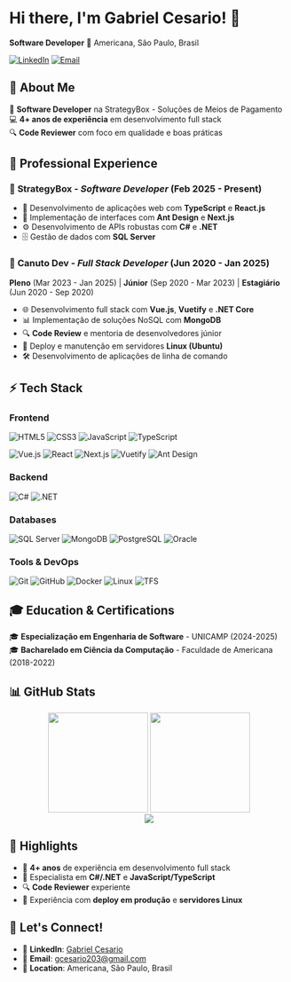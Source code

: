 # Hi there, I'm Gabriel Cesario! 👋

**Software Developer** 
📍 Americana, São Paulo, Brasil

[![LinkedIn](https://img.shields.io/badge/LinkedIn-0077B5?style=for-the-badge&logo=linkedin&logoColor=white)](https://www.linkedin.com/in/gabriel-cesario-04784ab2)
[![Email](https://img.shields.io/badge/Email-D14836?style=for-the-badge&logo=gmail&logoColor=white)](mailto:gcesario203@gmail.com)

## 🚀 About Me

💼 **Software Developer** na StrategyBox - Soluções de Meios de Pagamento  
💻 **4+ anos de experiência** em desenvolvimento full stack  
🔍 **Code Reviewer** com foco em qualidade e boas práticas  

## 💼 Professional Experience

### 🏢 **StrategyBox** - *Software Developer* (Feb 2025 - Present)
- 🚀 Desenvolvimento de aplicações web com **TypeScript** e **React.js**
- 🎨 Implementação de interfaces com **Ant Design** e **Next.js**
- ⚙️ Desenvolvimento de APIs robustas com **C#** e **.NET**
- 🗄️ Gestão de dados com **SQL Server**

### 🏢 **Canuto Dev** - *Full Stack Developer* (Jun 2020 - Jan 2025)
**Pleno** (Mar 2023 - Jan 2025) | **Júnior** (Sep 2020 - Mar 2023) | **Estagiário** (Jun 2020 - Sep 2020)
- 🌐 Desenvolvimento full stack com **Vue.js**, **Vuetify** e **.NET Core**
- 📊 Implementação de soluções NoSQL com **MongoDB**
- 🔍 **Code Review** e mentoria de desenvolvedores júnior
- 🐧 Deploy e manutenção em servidores **Linux (Ubuntu)**
- 🛠️ Desenvolvimento de aplicações de linha de comando

## ⚡ Tech Stack

### **Frontend**
![HTML5](https://img.shields.io/badge/HTML5-E34F26?style=for-the-badge&logo=html5&logoColor=white)
![CSS3](https://img.shields.io/badge/CSS3-1572B6?style=for-the-badge&logo=css3&logoColor=white)
![JavaScript](https://img.shields.io/badge/JavaScript-323330?style=for-the-badge&logo=javascript&logoColor=F7DF1E)
![TypeScript](https://img.shields.io/badge/TypeScript-007ACC?style=for-the-badge&logo=typescript&logoColor=white)

![Vue.js](https://img.shields.io/badge/Vue.js-35495E?style=for-the-badge&logo=vue.js&logoColor=4FC08D)
![React](https://img.shields.io/badge/React-20232A?style=for-the-badge&logo=react&logoColor=61DAFB)
![Next.js](https://img.shields.io/badge/Next.js-000000?style=for-the-badge&logo=next.js&logoColor=white)
![Vuetify](https://img.shields.io/badge/Vuetify-1867C0?style=for-the-badge&logo=vuetify&logoColor=white)
![Ant Design](https://img.shields.io/badge/Ant%20Design-0170FE?style=for-the-badge&logo=ant-design&logoColor=white)

### **Backend**
![C#](https://img.shields.io/badge/C%23-239120?style=for-the-badge&logo=c-sharp&logoColor=white)
![.NET](https://img.shields.io/badge/.NET-5C2D91?style=for-the-badge&logo=.net&logoColor=white)

### **Databases**
![SQL Server](https://img.shields.io/badge/Microsoft%20SQL%20Server-CC2927?style=for-the-badge&logo=microsoft%20sql%20server&logoColor=white)
![MongoDB](https://img.shields.io/badge/MongoDB-4EA94B?style=for-the-badge&logo=mongodb&logoColor=white)
![PostgreSQL](https://img.shields.io/badge/PostgreSQL-316192?style=for-the-badge&logo=postgresql&logoColor=white)
![Oracle](https://img.shields.io/badge/Oracle-F80000?style=for-the-badge&logo=oracle&logoColor=white)

### **Tools & DevOps**
![Git](https://img.shields.io/badge/GIT-E44C30?style=for-the-badge&logo=git&logoColor=white)
![GitHub](https://img.shields.io/badge/GitHub-100000?style=for-the-badge&logo=github&logoColor=white)
![Docker](https://img.shields.io/badge/Docker-2496ED?style=for-the-badge&logo=docker&logoColor=white)
![Linux](https://img.shields.io/badge/Linux-FCC624?style=for-the-badge&logo=linux&logoColor=black)
![TFS](https://img.shields.io/badge/TFS-0078D4?style=for-the-badge&logo=azure-devops&logoColor=white)

## 🎓 Education & Certifications

🎓 **Especialização em Engenharia de Software** - UNICAMP (2024-2025)  
🎓 **Bacharelado em Ciência da Computação** - Faculdade de Americana (2018-2022)  

## 📊 GitHub Stats

<div align="center">
  <img height="180em" src="https://github-readme-stats.vercel.app/api?username=gcesario203&count_private=true&show_icons=true&theme=dark&hide_border=true" />
  <img height="180em" src="https://github-readme-stats.vercel.app/api/top-langs/?username=gcesario203&langs_count=8&hide=hlsl,shaderlab&theme=dark&hide_border=true&layout=compact" />
</div>

<div align="center">
  <img src="https://github-readme-streak-stats.herokuapp.com/?user=gcesario203&theme=dark&hide_border=true" />
</div>

## 🌟 Highlights

- 💼 **4+ anos** de experiência em desenvolvimento full stack
- 🎯 Especialista em **C#/.NET** e **JavaScript/TypeScript**
- 🔍 **Code Reviewer** experiente
- 🚀 Experiência com **deploy em produção** e **servidores Linux**

## 🤝 Let's Connect!

- 💼 **LinkedIn**: [Gabriel Cesario](https://www.linkedin.com/in/gabriel-cesario-04784ab2)
- 📧 **Email**: [gcesario203@gmail.com](mailto:gcesario203@gmail.com)
- 📍 **Location**: Americana, São Paulo, Brasil
